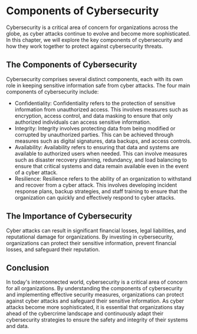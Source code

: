 Components of Cybersecurity
============================================================

Cybersecurity is a critical area of concern for organizations across the globe, as cyber attacks continue to evolve and become more sophisticated. In this chapter, we will explore the key components of cybersecurity and how they work together to protect against cybersecurity threats.

The Components of Cybersecurity
-------------------------------

Cybersecurity comprises several distinct components, each with its own role in keeping sensitive information safe from cyber attacks. The four main components of cybersecurity include:

* Confidentiality: Confidentiality refers to the protection of sensitive information from unauthorized access. This involves measures such as encryption, access control, and data masking to ensure that only authorized individuals can access sensitive information.
* Integrity: Integrity involves protecting data from being modified or corrupted by unauthorized parties. This can be achieved through measures such as digital signatures, data backups, and access controls.
* Availability: Availability refers to ensuring that data and systems are available to authorized users when needed. This can involve measures such as disaster recovery planning, redundancy, and load balancing to ensure that critical systems and data remain available even in the event of a cyber attack.
* Resilience: Resilience refers to the ability of an organization to withstand and recover from a cyber attack. This involves developing incident response plans, backup strategies, and staff training to ensure that the organization can quickly and effectively respond to cyber attacks.

The Importance of Cybersecurity
-------------------------------

Cyber attacks can result in significant financial losses, legal liabilities, and reputational damage for organizations. By investing in cybersecurity, organizations can protect their sensitive information, prevent financial losses, and safeguard their reputation.

Conclusion
----------

In today's interconnected world, cybersecurity is a critical area of concern for all organizations. By understanding the components of cybersecurity and implementing effective security measures, organizations can protect against cyber attacks and safeguard their sensitive information. As cyber attacks become more sophisticated, it is essential that organizations stay ahead of the cybercrime landscape and continuously adapt their cybersecurity strategies to ensure the safety and integrity of their systems and data.
